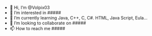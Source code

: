 - 👋 Hi, I’m @Volpix03
- 👀 I’m interested in #####
- 🌱 I’m currently learning Java, C++, C, C#. HTML, Java Script, Eula...
- 💞️ I’m looking to collaborate on #####
- 📫 How to reach me #####

<!---
Volpix03/Volpix03 is a ✨ special ✨ repository because its `README.md` (this file) appears on your GitHub profile.
You can click the Preview link to take a look at your changes.
--->
